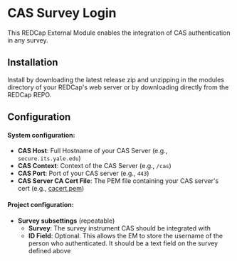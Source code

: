 # CAS Survey Login

This REDCap External Module enables the integration of CAS authentication in any survey.

## Installation

Install by downloading the latest release zip and unzipping in the modules directory of your REDCap's web server or by downloading directly from the REDCap REPO.

## Configuration

#### System configuration: 

- **CAS Host**: Full Hostname of your CAS Server (e.g., `secure.its.yale.edu`)
- **CAS Context**: Context of the CAS Server (e.g., `/cas`)
- **CAS Port**: Port of your CAS server (e.g., `443`)
- **CAS Server CA Cert File**: The PEM file containing your CAS server's cert (e.g., [cacert.pem](https://curl.se/docs/caextract.html))

#### Project configuration:

- **Survey subsettings** (repeatable)
    - **Survey**: The survey instrument CAS should be integrated with
    - **ID Field**: Optional. This allows the EM to store the username of the person who authenticated. It should be a text field on the survey defined above
